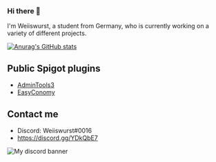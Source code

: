 ### Hi there 👋
I'm Weiiswurst, a student from Germany, who is currently working on a variety of different projects.

[![Anurag's GitHub stats](https://github-readme-stats.vercel.app/api?username=weiiswurstdev&theme=blue-green)](https://github.com/anuraghazra/github-readme-stats)

## Public Spigot plugins
* [AdminTools3](https://github.com/WeiiswurstDev/AdminTools3)
* [EasyConomy](https://github.com/WeiiswurstDev/EasyConomy)

## Contact me
* Discord: Weiiswurst#0016
* https://discord.gg/YDkQbE7

![My discord banner](https://discord.c99.nl/widget/theme-2/343444233937747968.png)

